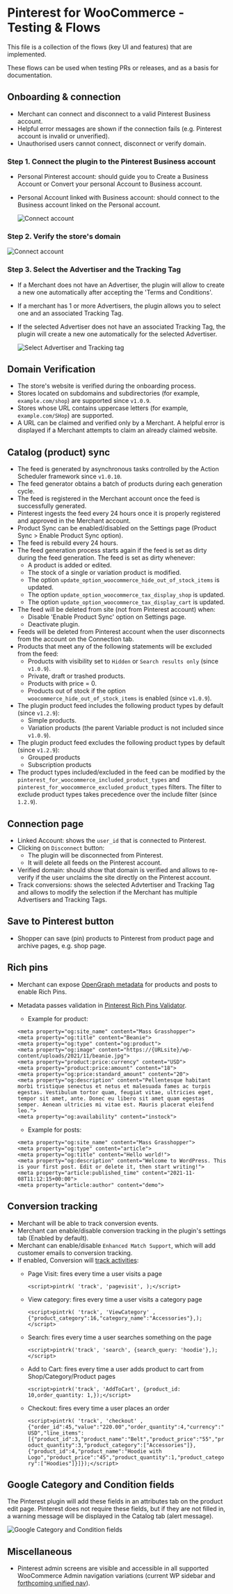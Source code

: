 # Pinterest for WooCommerce - Testing & Flows

This file is a collection of the flows (key UI and features) that are implemented.

These flows can be used when testing PRs or releases, and as a basis for documentation.

## Onboarding & connection

- Merchant can connect and disconnect to a valid Pinterest Business account.
- Helpful error messages are shown if the connection fails (e.g. Pinterest account is invalid or unverified).
- Unauthorised users cannot connect, disconnect or verify domain.

### Step 1. Connect the plugin to the Pinterest Business account

- Personal Pinterest account: should guide you to Create a Business Account or Convert your personal Account to Business account.
- Personal Account linked with Business account: should connect to the Business account linked on the Personal account.

  ![Connect account](./images/onboarding-connect-account.png)

### Step 2. Verify the store's domain

  ![Connect account](./images/onboarding-domain-verification.png)

### Step 3. Select the Advertiser and the Tracking Tag

- If a Merchant does not have an Advertiser, the plugin will allow to create a new one automatically after accepting the 'Terms and Conditions'.
- If a merchant has 1 or more Advertisers, the plugin allows you to select one and an associated Tracking Tag.
- If the selected Advertiser does not have an associated Tracking Tag, the plugin will create a new one automatically for the selected Advertiser.

  ![Select Advertiser and Tracking tag](./images/onboarding-select-advertiser.png)

## Domain Verification

- The store's website is verified during the onboarding process.
- Stores located on subdomains and subdirectories (for example, `example.com/shop`) are supported since `v1.0.9`.
- Stores whose URL contains uppercase letters (for example, `example.com/SHop`) are supported.
- A URL can be claimed and verified only by a Merchant. A helpful error is displayed if a Merchant attempts to claim an already claimed website.

## Catalog (product) sync

- The feed is generated by asynchronous tasks controlled by the Action Scheduler framework since `v1.0.10`.
- The feed generator obtains a batch of products during each generation cycle.
- The feed is registered in the Merchant account once the feed is successfully generated.
- Pinterest ingests the feed every 24 hours once it is properly registered and approved in the Merchant account.
- Product Sync can be enabled/disabled on the Settings page (Product Sync > Enable Product Sync option).
- The feed is rebuild every 24 hours.
- The feed generation process starts again if the feed is set as dirty during the feed generation. The feed is set as dirty whenever:
  - A product is added or edited.
  - The stock of a single or variation product is modified.
  - The option `update_option_woocommerce_hide_out_of_stock_items` is updated.
  - The option `update_option_woocommerce_tax_display_shop` is updated.
  - The option `update_option_woocommerce_tax_display_cart` is updated.
- The feed will be deleted from site (not from Pinterest account) when:
  - Disable 'Enable Product Sync' option on Settings page.
  - Deactivate plugin.
- Feeds will be deleted from Pinterest account when the user disconnects from the account on the Connection tab.
- Products that meet any of the following statements will be excluded from the feed:
  - Products with visibility set to `Hidden` or `Search results only` (since `v1.0.9`).
  - Private, draft or trashed products.
  - Products with price = 0.
  - Products out of stock if the option `woocommerce_hide_out_of_stock_items` is enabled (since `v1.0.9`).
- The plugin product feed includes the following product types by default (since `v1.2.9`):
  - Simple products.
  - Variation products (the parent Variable product is not included since `v1.0.9`).
- The plugin product feed excludes the following product types by default (since `v1.2.9`):
  - Grouped products
  - Subscription products
- The product types included/excluded in the feed can be modified by the `pinterest_for_woocommerce_included_product_types` and `pinterest_for_woocommerce_excluded_product_types` filters. The filter to exclude product types takes precedence over the include filter (since `1.2.9`).

## Connection page

- Linked Account: shows the `user_id` that is connected to Pinterest.
- Clicking on `Disconnect` button:
  - The plugin will be disconnected from Pinterest.
  - It will delete all feeds on the Pinterest account.
- Verified domain: should show that domain is verified and allows to re-verify if the user unclaims the site directly on the Pinterest account.
- Track conversions: shows the selected Advtertiser and Tracking Tag and allows to modify the selection if the Merchant has multiple Advertisers and Tracking Tags.

## Save to Pinterest button

- Shopper can save (pin) products to Pinterest from product page and archive pages, e.g. shop page.

## Rich pins

- Merchant can expose [OpenGraph metadata](https://ogp.me/) for products and posts to enable Rich Pins.
- Metadata passes validation in [Pinterest Rich Pins Validator](https://developers.pinterest.com/tools/url-debugger/).
  - Example for product:

  ```<meta property="og:url" content="https://{URLsite}/product/beanie/">
  <meta property="og:site_name" content="Mass Grasshopper">
  <meta property="og:title" content="Beanie">
  <meta property="og:type" content="og:product">
  <meta property="og:image" content="https://{URLsite}/wp-content/uploads/2021/11/beanie.jpg">
  <meta property="product:price:currency" content="USD">
  <meta property="product:price:amount" content="18">
  <meta property="og:price:standard_amount" content="20">
  <meta property="og:description" content="Pellentesque habitant morbi tristique senectus et netus et malesuada fames ac turpis egestas. Vestibulum tortor quam, feugiat vitae, ultricies eget, tempor sit amet, ante. Donec eu libero sit amet quam egestas semper. Aenean ultricies mi vitae est. Mauris placerat eleifend leo.">
  <meta property="og:availability" content="instock">
  ```

  - Example for posts:
  
  ```<meta property="og:url" content="https://{URLsite}/2021/11/08/hello-world/">
  <meta property="og:site_name" content="Mass Grasshopper">
  <meta property="og:type" content="article">
  <meta property="og:title" content="Hello world!">
  <meta property="og:description" content="Welcome to WordPress. This is your first post. Edit or delete it, then start writing!">
  <meta property="article:published_time" content="2021-11-08T11:12:15+00:00">
  <meta property="article:author" content="demo">
  ```
  
## Conversion tracking

- Merchant will be able to track conversion events.
- Merchant can enable/disable conversion tracking in the plugin's settings tab (Enabled by default).
- Merchant can enable/disable `Enhanced Match Support`, which will add customer emails to conversion tracking.
- If enabled, Conversion will [track activities](https://help.pinterest.com/en/business/article/track-conversions-with-pinterest-tag):
  - Page Visit: fires every time a user visits a page

    ```<script>pintrk( 'track', 'pagevisit', );</script>```

  - View category: fires every time a user visits a category page

    ```<script>pintrk( 'track', 'ViewCategory' , {"product_category":16,"category_name":"Accessories"},); </script>```

  - Search: fires every time a user searches something on the page

    ```<script>pintrk('track', 'search', {search_query: 'hoodie'},);</script>```

  - Add to Cart: fires every time a user adds product to cart from Shop/Category/Product pages

    ```<script>pintrk('track', 'AddToCart', {product_id: 10,order_quantity: 1,});</script>```

  - Checkout: fires every time a user places an order

    ```<script>pintrk( 'track', 'checkout' , {"order_id":45,"value":"220.00","order_quantity":4,"currency":"USD","line_items":[{"product_id":3,"product_name":"Belt","product_price":"55","product_quantity":3,"product_category":["Accessories"]},{"product_id":4,"product_name":"Hoodie with Logo","product_price":"45","product_quantity":1,"product_category":["Hoodies"]}]});</script>```

## Google Category and Condition fields

The Pinterest plugin will add these fields in an attributes tab on the product edit page. Pinterest does not require these fields, but if they are not filled in, a warning message will be displayed in the Catalog tab (alert message).

![Google Category and Condition fields](./images/google-category-condition.png)

## Miscellaneous

- Pinterest admin screens are visible and accessible in all supported WooCommerce Admin navigation variations (current WP sidebar and [forthcoming unified nav](https://developer.woo.com/2021/01/15/call-to-action-create-access-for-your-extension-in-the-new-woocommerce-navigation/)).
